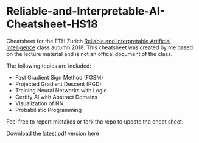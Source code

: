 # Reliable-and-Interpretable-AI-Cheatsheet-HS18
Cheatsheet for the ETH Zurich [Reliable and Interpretable Artificial Intelligence](https://www.sri.inf.ethz.ch/teaching/riai2018) class autumn 2018. This cheatsheet was created by me based on the lecture material and is not an offical document of the class.

The following topics are included:
- Fast Gradient Sign Method (FGSM)
- Projected Gradient Descent (PGD)
- Training Neural Networks with Logic
- Certify AI with Abstract Domains
- Visualization of NN
- Probabilistic Programming

Feel free to report mistakes or fork the repo to update the cheat sheet.

Download the latest pdf version [here](https://latexonline.cc/compile?git=https%3A%2F%2Fgithub.com%2Fmanuelbre%2FReliable-and-Interpretable-AI-Cheatsheet-HS18&target=src/riai18_cheatsheet.tex&command=pdflatex)
